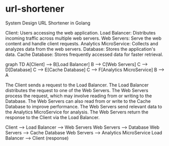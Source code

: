 # url-shortener

System Design URL Shortener in Golang

Client: Users accessing the web application.
Load Balancer: Distributes incoming traffic across multiple web servers.
Web Servers: Serve the web content and handle client requests.
Analytics MicroService: Collects and analyzes data from the web servers.
Database: Stores the application's data.
Cache Database: Stores frequently accessed data for faster retrieval.

graph TD
A[Client] --> B[Load Balancer]
B --> C[Web Servers]
C --> D[Database]
C --> E[Cache Database]
C --> F[Analytics MicroService]
B --> A

The Client sends a request to the Load Balancer.
The Load Balancer distributes the request to one of the Web Servers.
The Web Servers process the request, which may involve reading from or writing to the Database.
The Web Servers can also read from or write to the Cache Database to improve performance.
The Web Servers send relevant data to the Analytics MicroService for analysis.
The Web Servers return the response to the Client via the Load Balancer.

Client ⟶ Load Balancer ⟶ Web Servers
Web Servers ⟶ Database
Web Servers ⟶ Cache Database
Web Servers ⟶ Analytics MicroService
Load Balancer ⟶ Client (response)
